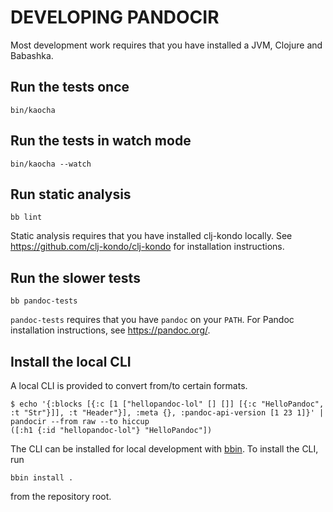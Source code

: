 # DEVELOPING PANDOCIR

Most development work requires that you have installed a JVM, Clojure and Babashka.

## Run the tests once

    bin/kaocha

## Run the tests in watch mode

    bin/kaocha --watch

## Run static analysis

    bb lint

Static analysis requires that you have installed clj-kondo locally.
See https://github.com/clj-kondo/clj-kondo for installation instructions.

## Run the slower tests

    bb pandoc-tests

`pandoc-tests` requires that you have `pandoc` on your `PATH`.
For Pandoc installation instructions, see https://pandoc.org/.

## Install the local CLI

A local CLI is provided to convert from/to certain formats.

    $ echo '{:blocks [{:c [1 ["hellopandoc-lol" [] []] [{:c "HelloPandoc", :t "Str"}]], :t "Header"}], :meta {}, :pandoc-api-version [1 23 1]}' | pandocir --from raw --to hiccup
    ([:h1 {:id "hellopandoc-lol"} "HelloPandoc"])

The CLI can be installed for local development with [bbin].
To install the CLI, run

    bbin install .

from the repository root.

[bbin]: https://github.com/babashka/bbin
